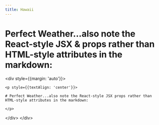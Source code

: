 ```yaml
---
title: Hawaii
---
```

<div>
<p style={{textAlign: 'center'}}>

# Perfect Weather...also note the React-style JSX & props rather than HTML-style attributes in the markdown:

</p>

<﻿div style={{margin: 'auto'}}>

```
<p style={{textAlign: 'center'}}>

# Perfect Weather...also note the React-style JSX props rather than HTML-style attributes in the markdown:

</p>
```
<﻿/div>
<﻿/div>